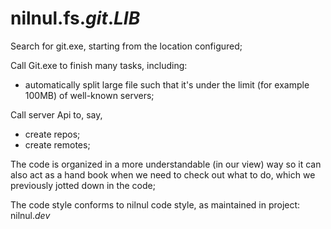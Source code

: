 # nilnul.fs._git_._LIB_

Search for git.exe, starting from the location configured;

Call Git.exe to finish many tasks, including:
- automatically split large file such that it's under the limit (for example 100MB) of well-known servers;

Call server Api to, say, 
- create repos;
- create remotes;

The code is organized in a more understandable (in our view) way so it can also act as a hand book when we need to check out what to do, which we previously jotted down in the code;

The code style conforms to nilnul code style, as maintained in project: nilnul._dev_
